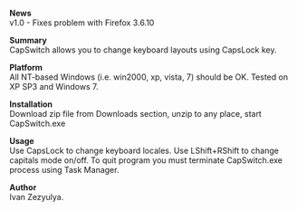 **News**  
v1.0 - Fixes problem with Firefox 3.6.10

**Summary**  
CapSwitch allows you to change keyboard layouts using CapsLock key.

**Platform**  
All NT-based Windows (i.e. win2000, xp, vista, 7) should be OK. Tested on XP SP3 and Windows 7.

**Installation**  
Download zip file from Downloads section, unzip to any place, start CapSwitch.exe

**Usage**  
Use CapsLock to change keyboard locales.
Use LShift+RShift to change capitals mode on/off.
To quit program you must terminate CapSwitch.exe process using Task Manager.

**Author**  
Ivan Zezyulya.
